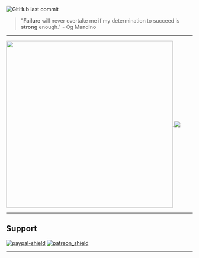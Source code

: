 
 ![GitHub last commit][Lastcommit]
> "**Failure** will never overtake me if my determination to succeed is **strong** enough."          - Og Mandino

****

<a href="https://github.com/anuraghazra/github-readme-stats">
  <img align="center" src="https://github-readme-stats.vercel.app/api/?username=sirmegamu&include_all_commits=true" width="450"/>
</a>
<a href="https://github.com/anuraghazra/github-readme-stats">
  <img align="center" src="https://github-readme-stats.vercel.app/api/top-langs/?username=sirmegamu&layout=compact&hide=html" />
</a>

****

## Support

[![paypal-shield]][paypal] [![patreon_shield]][patreon]

****
[Lastcommit]:https://img.shields.io/github/last-commit/SirMegaMU/SirMegaMU?label=%E6%9C%80%E5%90%8E%E4%BF%AE%E6%94%B9&logo=Github
[ubuntu]:https://img.shields.io/badge/%E7%B3%BB%E7%BB%9F-Ubuntu%2020.04.2%20LTS-orange?logo=Ubuntu
[win]:https://img.shields.io/badge/%E7%B3%BB%E7%BB%9F-Windows%2010-9cf?logo=Windows
[py-win]:https://img.shields.io/badge/Python-3.9.6-lightgrey?logo=Python

[paypal-shield]:https://img.shields.io/badge/PayPal-%40sirmegamu-blue?logo=paypal
[paypal]:https://paypal.me/sirmegamu?locale.x=zh_XC "您的支持将给我很大的帮助！"
[patreon_shield]:https://img.shields.io/badge/Patreon-MegaMU-orange?logo=patreon
[patreon]:https://www.patreon.com/megamu
